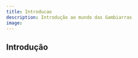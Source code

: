 ```yaml
---
title: Introducao
description: Introdução ao mundo das Gambiarras
image: 
---
```


## Introdução
